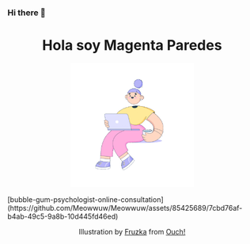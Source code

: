 ### Hi there 👋

<h1 align="center"> Hola soy Magenta Paredes</h1>
<p align="center"><img src="bubble-gum-workflow.gif" height="250px"/></p> 
[bubble-gum-psychologist-online-consultation](https://github.com/Meowwuw/Meowwuw/assets/85425689/7cbd76af-b4ab-49c5-9a8b-10d445fd46ed)
<p align="center"> Illustration by <a href="https://icons8.com/illustrations/author/7WmtYU90j36d">Fruzka</a> from <a href="https://icons8.com/illustrations">Ouch!</a></p>

<!--
**Meowwuw/Meowwuw** is a ✨ _special_ ✨ repository because its `README.md` (this file) appears on your GitHub profile.

Here are some ideas to get you started:

- 🔭 I’m currently working on ...
- 🌱 I’m currently learning ...
- 👯 I’m looking to collaborate on ...
- 🤔 I’m looking for help with ...
- 💬 Ask me about ...
- 📫 How to reach me: ...
- 😄 Pronouns: ...
- ⚡ Fun fact: ...
-->
